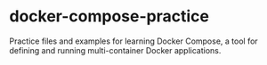 # docker-compose-practice
Practice files and examples for learning Docker Compose, a tool for defining and running multi-container Docker applications.
